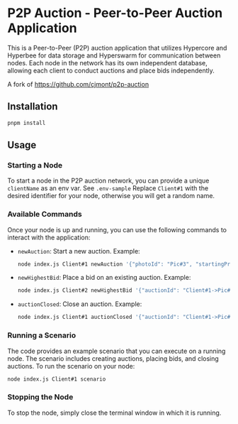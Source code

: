 # P2P Auction - Peer-to-Peer Auction Application

This is a Peer-to-Peer (P2P) auction application that utilizes Hypercore and Hyperbee for data storage and Hyperswarm for communication between nodes. Each node in the network has its own independent database, allowing each client to conduct auctions and place bids independently.

A fork of https://github.com/cjmont/p2p-auction

## Installation

```bash
pnpm install
```

## Usage

### Starting a Node

To start a node in the P2P auction network, you can provide a unique `clientName` as an env var. See `.env-sample`
Replace `Client#1` with the desired identifier for your node, otherwise you will get a random name.

### Available Commands

Once your node is up and running, you can use the following commands to interact with the application:

- `newAuction`: Start a new auction. Example:

  ```bash
  node index.js Client#1 newAuction '{"photoId": "Pic#3", "startingPrice": 50}'
  ```

- `newHighestBid`: Place a bid on an existing auction. Example:

  ```bash
  node index.js Client#2 newHighestBid '{"auctionId": "Client#1->Pic#3", "bidAmount": 60}'
  ```

- `auctionClosed`: Close an auction. Example:

  ```bash
  node index.js Client#1 auctionClosed '{"auctionId": "Client#1->Pic#3"}'
  ```

### Running a Scenario

The code provides an example scenario that you can execute on a running node. The scenario includes creating auctions, placing bids, and closing auctions. To run the scenario on your node:

```bash
node index.js Client#1 scenario
```

### Stopping the Node

To stop the node, simply close the terminal window in which it is running.
